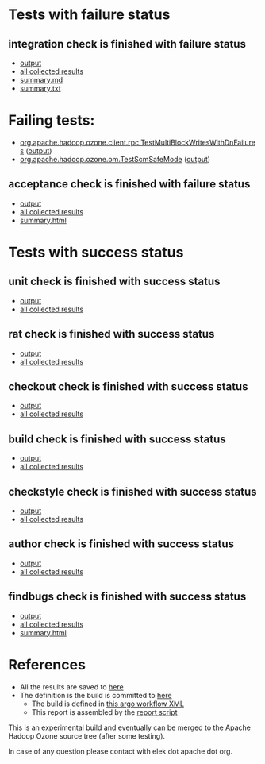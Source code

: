 # Tests with failure status

## integration check is finished with failure status

   * [output](https://raw.githubusercontent.com/elek/ozone-ci-03/master/trunk/trunk-nightly-20191111-g5xpl/integration/output.log)
   * [all collected results](https://github.com/elek/ozone-ci-03/tree/master/trunk/trunk-nightly-20191111-g5xpl/integration)
   * [summary.md](https://github.com/elek/ozone-ci-03/tree/master/trunk/trunk-nightly-20191111-g5xpl/integration/summary.md)
   * [summary.txt](https://github.com/elek/ozone-ci-03/tree/master/trunk/trunk-nightly-20191111-g5xpl/integration/summary.txt)

# Failing tests: 

 * [org.apache.hadoop.ozone.client.rpc.TestMultiBlockWritesWithDnFailures](hadoop-ozone/integration-test/org.apache.hadoop.ozone.client.rpc.TestMultiBlockWritesWithDnFailures.txt) ([output](hadoop-ozone/integration-test/org.apache.hadoop.ozone.client.rpc.TestMultiBlockWritesWithDnFailures-output.txt))
 * [org.apache.hadoop.ozone.om.TestScmSafeMode](hadoop-ozone/integration-test/org.apache.hadoop.ozone.om.TestScmSafeMode.txt) ([output](hadoop-ozone/integration-test/org.apache.hadoop.ozone.om.TestScmSafeMode-output.txt))

## acceptance check is finished with failure status

   * [output](https://raw.githubusercontent.com/elek/ozone-ci-03/master/trunk/trunk-nightly-20191111-g5xpl/acceptance/output.log)
   * [all collected results](https://github.com/elek/ozone-ci-03/tree/master/trunk/trunk-nightly-20191111-g5xpl/acceptance)
   * [summary.html](https://elek.github.io/ozone-ci-03/trunk/trunk-nightly-20191111-g5xpl/acceptance/summary.html)



# Tests with success status

## unit check is finished with success status

   * [output](https://raw.githubusercontent.com/elek/ozone-ci-03/master/trunk/trunk-nightly-20191111-g5xpl/unit/output.log)
   * [all collected results](https://github.com/elek/ozone-ci-03/tree/master/trunk/trunk-nightly-20191111-g5xpl/unit)


## rat check is finished with success status

   * [output](https://raw.githubusercontent.com/elek/ozone-ci-03/master/trunk/trunk-nightly-20191111-g5xpl/rat/output.log)
   * [all collected results](https://github.com/elek/ozone-ci-03/tree/master/trunk/trunk-nightly-20191111-g5xpl/rat)


## checkout check is finished with success status

   * [output](https://raw.githubusercontent.com/elek/ozone-ci-03/master/trunk/trunk-nightly-20191111-g5xpl/checkout/output.log)
   * [all collected results](https://github.com/elek/ozone-ci-03/tree/master/trunk/trunk-nightly-20191111-g5xpl/checkout)


## build check is finished with success status

   * [output](https://raw.githubusercontent.com/elek/ozone-ci-03/master/trunk/trunk-nightly-20191111-g5xpl/build/output.log)
   * [all collected results](https://github.com/elek/ozone-ci-03/tree/master/trunk/trunk-nightly-20191111-g5xpl/build)


## checkstyle check is finished with success status

   * [output](https://raw.githubusercontent.com/elek/ozone-ci-03/master/trunk/trunk-nightly-20191111-g5xpl/checkstyle/output.log)
   * [all collected results](https://github.com/elek/ozone-ci-03/tree/master/trunk/trunk-nightly-20191111-g5xpl/checkstyle)


## author check is finished with success status

   * [output](https://raw.githubusercontent.com/elek/ozone-ci-03/master/trunk/trunk-nightly-20191111-g5xpl/author/output.log)
   * [all collected results](https://github.com/elek/ozone-ci-03/tree/master/trunk/trunk-nightly-20191111-g5xpl/author)


## findbugs check is finished with success status

   * [output](https://raw.githubusercontent.com/elek/ozone-ci-03/master/trunk/trunk-nightly-20191111-g5xpl/findbugs/output.log)
   * [all collected results](https://github.com/elek/ozone-ci-03/tree/master/trunk/trunk-nightly-20191111-g5xpl/findbugs)
   * [summary.html](https://elek.github.io/ozone-ci-03/trunk/trunk-nightly-20191111-g5xpl/findbugs/summary.html)




# References

 * All the results are saved to [here](https://github.com/elek/ozone-ci-03/tree/master/trunk/trunk-nightly-20191111-g5xpl/)
 * The definition is the build is committed to [here](https://github.com/elek/argo-ozone)
    * The build is defined in [this argo workflow XML](https://github.com/elek/argo-ozone/blob/master/ozone-build.yaml)
    * This report is assembled by the [report script](https://github.com/elek/argo-ozone/blob/master/scripts/report.sh)

This is an experimental build and eventually can be merged to the Apache Hadoop Ozone source tree (after some testing).

In case of any question please contact with elek dot apache dot org.
